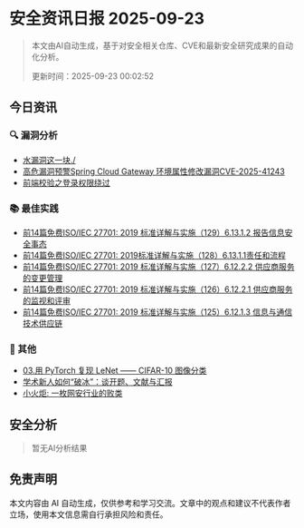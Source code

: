 
# 安全资讯日报 2025-09-23

> 本文由AI自动生成，基于对安全相关仓库、CVE和最新安全研究成果的自动化分析。
> 
> 更新时间：2025-09-23 00:02:52

<!-- more -->

## 今日资讯

### 🔍 漏洞分析

* [水漏洞这一块./](https://mp.weixin.qq.com/s?__biz=MzkwOTg3NzAyNQ==&mid=2247484191&idx=1&sn=1948ff2c9b082581327e702f02f56fab)
* [高危漏洞预警Spring Cloud Gateway 环境属性修改漏洞CVE-2025-41243](https://mp.weixin.qq.com/s?__biz=MzI3NzMzNzE5Ng==&mid=2247490772&idx=1&sn=bebe0bb6fdd5db87fc33a63484f4b9bc)
* [前端校验之登录权限绕过](https://mp.weixin.qq.com/s?__biz=Mzg2MjU2MjY4Mw==&mid=2247485211&idx=1&sn=18055932bf9959446cd0faff0e2a9472)

### 📚 最佳实践

* [前14篇免费ISO/IEC 27701: 2019 标准详解与实施（129）6.13.1.2 报告信息安全事态](https://mp.weixin.qq.com/s?__biz=MzA5OTEyNzc1Nw==&mid=2247486804&idx=1&sn=4b71a5108ab71d72eb2f93a2ed5b8bf0)
* [前14篇免费ISO/IEC 27701: 2019标准详解与实施（128）6.13.1.1责任和流程](https://mp.weixin.qq.com/s?__biz=MzA5OTEyNzc1Nw==&mid=2247486804&idx=2&sn=a76845276f25066edc6b45db9d6130be)
* [前14篇免费ISO/IEC 27701: 2019 标准详解与实施（127）6.12.2.2 供应商服务的变更管理](https://mp.weixin.qq.com/s?__biz=MzA5OTEyNzc1Nw==&mid=2247486804&idx=3&sn=ed5065073560db4497dcfbb8daad4f52)
* [前14篇免费ISO/IEC 27701: 2019 标准详解与实施（126）6.12.2.1 供应商服务的监视和评审](https://mp.weixin.qq.com/s?__biz=MzA5OTEyNzc1Nw==&mid=2247486804&idx=4&sn=967b2c949482223a645e9aecdca4e197)
* [前14篇免费ISO/IEC 27701: 2019 标准详解与实施（125）6.12.1.3 信息与通信技术供应链](https://mp.weixin.qq.com/s?__biz=MzA5OTEyNzc1Nw==&mid=2247486804&idx=5&sn=ed4138fcbe1373078d249ad89f05459b)

### 📌 其他

* [03.用 PyTorch 复现 LeNet —— CIFAR-10 图像分类](https://mp.weixin.qq.com/s?__biz=MzkwMDcyMjQxOQ==&mid=2247484597&idx=1&sn=1013a260ac0c3298e25ef9dd7e9955fb)
* [学术新人如何“破冰”：谈开题、文献与汇报](https://mp.weixin.qq.com/s?__biz=Mzk0NTI1MzU0MQ==&mid=2247484793&idx=1&sn=560a98fb582ac53cb7e661d7ffb56fdc)
* [小火炬: 一枚网安行业的败类](https://mp.weixin.qq.com/s?__biz=MzkzMTIyOTA1NA==&mid=2247484372&idx=1&sn=88120544f1e7bf53b0cb66889f267f79)

## 安全分析

> 暂无AI分析结果



## 免责声明
本文内容由 AI 自动生成，仅供参考和学习交流。文章中的观点和建议不代表作者立场，使用本文信息需自行承担风险和责任。
